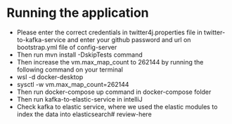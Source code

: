 # Running the application
- Please enter the correct credentials in twitter4j.properties file in twitter-to-kafka-service 
and enter your github password and url on bootstrap.yml file of config-server
- Then run mvn install -DskipTests command
- Then increase the vm.max_map_count to 262144 by running the following command on your terminal 
- wsl -d docker-desktop 
- sysctl -w vm.max_map_count=262144
- Then run docker-compose up command in docker-compose folder
- Then run kafka-to-elastic-service in intelliJ
- Check kafka to elastic service, where we used the elastic modules to index the data into elasticsearch# review-here

